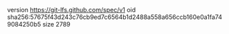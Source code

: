 version https://git-lfs.github.com/spec/v1
oid sha256:57675f43d243c76cb9ed7c6564b1d2488a558a656ccb160e0a1fa749084250b5
size 2789

